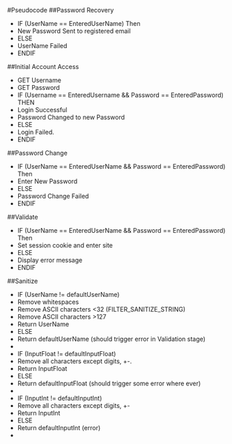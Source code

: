 #Pseudocode
##Password Recovery
* IF (UserName == EnteredUserName) Then
* New Password Sent to registered email
* ELSE
* UserName Failed
* ENDIF

##Initial Account Access
* GET Username
* GET Password
* IF (Username == EnteredUsername && Password == EnteredPassword) THEN
* Login Successful
* Password Changed to new Password
* ELSE
* Login Failed.
* ENDIF

##Password Change
* IF (UserName == EnteredUserName && Password == EnteredPassword) Then
* Enter New Password
* ELSE
* Password Change Failed
* ENDIF

##Validate
* IF (UserName == EnteredUserName && Password == EnteredPassword) Then
* Set session cookie and enter site
* ELSE
* Display error message
* ENDIF

##Sanitize
* IF (UserName != defaultUserName)
* Remove whitespaces
* Remove ASCII characters <32 (FILTER_SANITIZE_STRING)
* Remove ASCII characters >127
* Return UserName
* ELSE
* Return defaultUserName (should trigger error in Validation stage)
* 
* IF (InputFloat != defaultInputFloat)
* Remove all characters except digits, +-.
* Return InputFloat
* ELSE
* Return defaultInputFloat (should trigger some error where ever)
* 
* IF (InputInt != defaultInputInt)
* Remove all characters except digits, +-
* Return InputInt
* ELSE
* Return defaultInputInt (error)
* 
